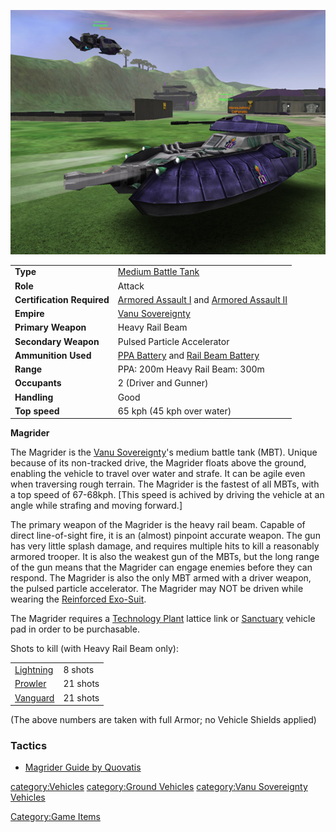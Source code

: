 ![](images/Magrider.jpg "Magrider.jpg")

|                            |                                                                                                                 |
| -------------------------- | --------------------------------------------------------------------------------------------------------------- |
| **Type**                   | [Medium Battle Tank](Medium_Battle_Tank.md "wikilink")                                                          |
| **Role**                   | Attack                                                                                                          |
| **Certification Required** | [Armored Assault I](Armored_Assault_I.md "wikilink") and [Armored Assault II](Armored_Assault_II.md "wikilink") |
| **Empire**                 | [Vanu Sovereignty](Vanu_Sovereignty.md "wikilink")                                                              |
| **Primary Weapon**         | Heavy Rail Beam                                                                                                 |
| **Secondary Weapon**       | Pulsed Particle Accelerator                                                                                     |
| **Ammunition Used**        | [PPA Battery](PPA_Battery.md "wikilink") and [Rail Beam Battery](Rail_Beam_Battery.md "wikilink")               |
| **Range**                  | PPA: 200m Heavy Rail Beam: 300m                                                                                 |
| **Occupants**              | 2 (Driver and Gunner)                                                                                           |
| **Handling**               | Good                                                                                                            |
| **Top speed**              | 65 kph (45 kph over water)                                                                                      |

**Magrider**

The Magrider is the [Vanu Sovereignty](Vanu_Sovereignty.md "wikilink")'s
medium battle tank (MBT). Unique because of its non-tracked drive, the
Magrider floats above the ground, enabling the vehicle to travel over
water and strafe. It can be agile even when traversing rough terrain.
The Magrider is the fastest of all MBTs, with a top speed of 67-68kph.
\[This speed is achived by driving the vehicle at an angle while
strafing and moving forward.\]

The primary weapon of the Magrider is the heavy rail beam. Capable of
direct line-of-sight fire, it is an (almost) pinpoint accurate weapon.
The gun has very little splash damage, and requires multiple hits to
kill a reasonably armored trooper. It is also the weakest gun of the
MBTs, but the long range of the gun means that the Magrider can engage
enemies before they can respond. The Magrider is also the only MBT armed
with a driver weapon, the pulsed particle accelerator. The Magrider may
NOT be driven while wearing the [Reinforced
Exo-Suit](Reinforced_Exo-Suit.md "wikilink").

The Magrider requires a [Technology Plant](Technology_Plant.md "wikilink")
lattice link or [Sanctuary](Sanctuary.md "wikilink") vehicle pad in order
to be purchasable.

Shots to kill (with Heavy Rail Beam only):

|                                      |          |
| ------------------------------------ | -------- |
| [Lightning](Lightning.md "wikilink") | 8 shots  |
| [Prowler](Prowler.md "wikilink")     | 21 shots |
| [Vanguard](Vanguard.md "wikilink")   | 21 shots |

(The above numbers are taken with full Armor; no Vehicle Shields
applied)

<H3>

Tactics

</H3>

- [Magrider Guide by Quovatis](Magrider_Guide_by_Quovatis.md "wikilink")

[category:Vehicles](category:Vehicles.md "wikilink") [category:Ground
Vehicles](category:Ground_Vehicles.md "wikilink") [category:Vanu
Sovereignty Vehicles](category:Vanu_Sovereignty_Vehicles.md "wikilink")

[Category:Game Items](Category:Game_Items.md "wikilink")
